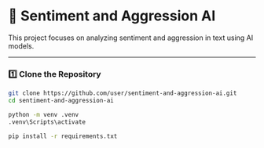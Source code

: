 # 🧠 Sentiment and Aggression AI  

This project focuses on analyzing sentiment and aggression in text using AI models.  

---

### 1️⃣ Clone the Repository  
```sh
git clone https://github.com/user/sentiment-and-aggression-ai.git
cd sentiment-and-aggression-ai

python -m venv .venv
.venv\Scripts\activate

pip install -r requirements.txt
